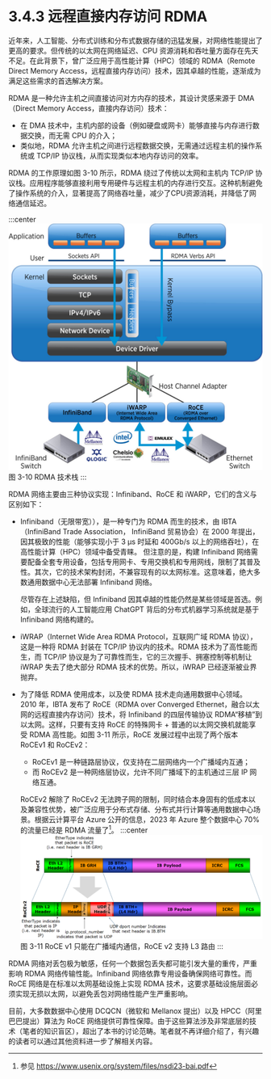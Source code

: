 # 3.4.3 远程直接内存访问 RDMA

近年来，人工智能、分布式训练和分布式数据存储的迅猛发展，对网络性能提出了更高的要求。但传统的以太网在网络延迟、CPU 资源消耗和吞吐量方面存在先天不足。在此背景下，曾广泛应用于高性能计算（HPC）领域的 RDMA（Remote Direct Memory Access，远程直接内存访问）技术，因其卓越的性能，逐渐成为满足这些需求的首选解决方案。

RDMA 是一种允许主机之间直接访问对方内存的技术，其设计灵感来源于 DMA（Direct Memory Access，直接内存访问）技术：
- 在 DMA 技术中，主机内部的设备（例如硬盘或网卡）能够直接与内存进行数据交换，而无需 CPU 的介入；
- 类似地，RDMA 允许主机之间进行远程数据交换，无需通过远程主机的操作系统或 TCP/IP 协议栈，从而实现类似本地内存访问的效率。

RDMA 的工作原理如图 3-10 所示，RDMA 绕过了传统以太网和主机内 TCP/IP 协议栈。应用程序能够直接利用专用硬件与远程主机的内存进行交互。这种机制避免了操作系统的介入，显著提高了网络吞吐量，减少了CPU资源消耗，并降低了网络通信延迟。

:::center
  ![](../assets/RDMA.png)<br/>
  图 3-10  RDMA 技术栈
:::

RDMA 网络主要由三种协议实现：Infiniband、RoCE 和 iWARP，它们的含义与区别如下：

- Infiniband（无限带宽）），是一种专门为 RDMA 而生的技术，由 IBTA（InfiniBand Trade Association，
InfiniBand 贸易协会）在 2000 年提出，因其极致的性能（能够实现小于 3 μs 时延和 400Gb/s 以上的网络吞吐），在高性能计算（HPC）领域中备受青睐。
但注意的是，构建 Infiniband 网络需要配备全套专用设备，包括专用网卡、专用交换机和专用网线，限制了其普及性。其次，它的技术架构封闭，不兼容现有的以太网标准。这意味着，绝大多数通用数据中心无法部署 Infiniband 网络。

	尽管存在上述缺陷，但 Infiniband 因其卓越的性能仍然是某些领域是首选。例如，全球流行的人工智能应用 ChatGPT 背后的分布式机器学习系统就是基于 Infiniband 网络构建的。

- iWRAP（Internet Wide Area RDMA Protocol，互联网广域 RDMA 协议），这是一种将 RDMA 封装在 TCP/IP 协议内的技术。RDMA 技术为了高性能而生，而 TCP/IP 协议是为了可靠性而生，它的三次握手、拥塞控制等机制让 iWRAP 失去了绝大部分 RDMA 技术的优势。所以，iWRAP 已经逐渐被业界抛弃。

- 为了降低 RDMA 使用成本，以及使 RDMA 技术走向通用数据中心领域。2010 年，IBTA 发布了 RoCE（RDMA over Converged Ethernet，融合以太网的远程直接内存访问）技术，将 Infiniband 的四层传输协议 RDMA“移植”到以太网。这样，只要有支持 RoCE 的特殊网卡 + 普通的以太网交换机就能享受 RDMA 高性能。如图 3-11 所示，RoCE 发展过程中出现了两个版本 RoCEv1 和 RoCEv2：
	- RoCEv1 是一种链路层协议，仅支持在二层网络内一个广播域内互通；
	- 而 RoCEv2 是一种网络层协议，允许不同广播域下的主机通过三层 IP 网络互通。

	RoCEv2 解除了 RoCEv2 无法跨子网的限制，同时结合本身固有的低成本以及兼容性优势，被广泛应用于分布式存储、分布式并行计算等通用数据中心场景。根据云计算平台 Azure 公开的信息，2023 年 Azure 整个数据中心 70% 的流量已经是 RDMA 流量了[^1]。
:::center
  ![](../assets/RoCE_Header_format.png)<br/>
  图 3-11 RoCE v1 只能在广播域内通信，RoCE v2 支持 L3 路由
:::

RDMA 网络对丢包极为敏感，任何一个数据包丢失都可能引发大量的重传，严重影响 RDMA 网络传输性能。Infiniband 网络依靠专用设备确保网络可靠性。而 RoCE 网络是在标准以太网基础设施上实现 RDMA 技术，这要求基础设施层面必须实现无损以太网，以避免丢包对网络性能产生严重影响。

目前，大多数数据中心使用 DCQCN（微软和 Mellanox 提出）以及 HPCC（阿里巴巴提出）算法为 RoCE 网络提供可靠性保障。由于这些算法涉及非常底层的技术（笔者的知识盲区），超出了本书的讨论范畴。笔者就不再详细介绍了，有兴趣的读者可以通过其他资料进一步了解相关内容。


[^1]: 参见 https://www.usenix.org/system/files/nsdi23-bai.pdf

